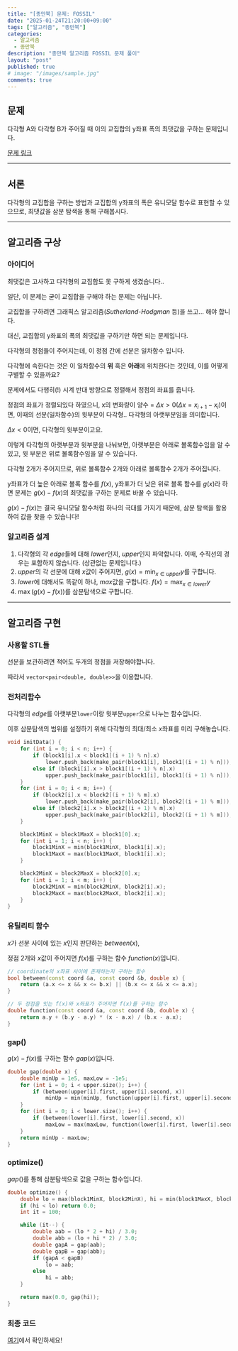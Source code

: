 ```yaml
---
title: "[종만북] 문제: FOSSIL"
date: "2025-01-24T21:20:00+09:00"
tags: ["알고리즘", "종만북"]
categories:
  - 알고리즘
  - 종만북
description: "종만북 알고리즘 FOSSIL 문제 풀이"
layout: "post"
published: true
# image: "/images/sample.jpg"
comments: true
---
```


## 문제
다각형 A와 다각형 B가 주어질 때 이의 교집합의 y좌표 폭의 최댓값을 구하는 문제입니다.

[문제 링크](https://algospot.com/judge/problem/read/FOSSIL)

* * *

## 서론
다각형의 교집합을 구하는 방법과 교집합의 y좌표의 폭은 유니모달 함수로 표현할 수 있으므로, 최댓값을 삼분 탐색을 통해 구해봅시다.

* * *

## 알고리즘 구상
### 아이디어
최댓값은 고사하고 다각형의 교집합도 못 구하게 생겼습니다..

일단, 이 문제는 굳이 교집합을 구해야 하는 문제는 아닙니다.

교집합을 구하려면 그래픽스 알고리즘(*Sutherland-Hodgman* 등)을 쓰고... 해야 합니다.

대신, 교집합의 y좌표의 폭의 최댓값을 구하기만 하면 되는 문제입니다. 

다각형의 정점들이 주어지는데, 이 정점 간에 선분은 일차함수 입니다.

다각형에 속한다는 것은 이 일차함수의 **위** 혹은 **아래**에 위치한다는 것인데, 이를 어떻게 구별할 수 있을까요?

문제에서도 다행히(!) 시계 반대 방향으로 정렬해서 정점의 좌표를 줍니다.

정점의 좌표가 정렬되있다 하였으니, x의 변화량이 양수 $=$ $\Delta x > 0(\Delta x = x_{i+1}-x_i)$이면, 이때의 선분(일차함수)의 윗부분이 다각형.. 다각형의 아랫부분임을 의미합니다.

$\Delta x < 0$이면, 다각형의 윗부분이고요.

이렇게 다각형의 아랫부분과 윗부분을 나눠보면, 아랫부분은 아래로 볼록함수임을 알 수 있고, 윗 부분은 위로 볼록함수임을 알 수 있습니다.

다각형 2개가 주어지므로, 위로 볼록함수 2개와 아래로 볼록함수 2개가 주어집니다.

y좌표가 더 높은 아래로 볼록 함수를 $f(x)$, y좌표가 더 낮은 위로 블록 함수를 $g(x)$라 하면 문제는 $g(x) - f(x)$의 최댓값을 구하는 문제로 바꿀 수 있습니다.

$g(x) - f(x)$는 결국 유니모달 함수처럼 하나의 극대를 가지기 때문에, 삼분 탐색을 활용하여 값을 찾을 수 있습니다!

### 알고리즘 설계
1. 다각형의 각 $edge$들에 대해 $lower$인지, $upper$인지 파악합니다. 이때, 수직선의 경우는 포함하지 않습니다. (상관없는 문제입니다.)
2. $upper$의 각 선분에 대해 $x$값이 주어지면,  $g(x) = \min_{x \in upper} y$를 구합니다.
3. $lower$에 대해서도 똑같이 하나, $max$값을 구합니다. $f(x) = \max_{x \in lower} y$
4. $\max(g(x) - f(x))$를 삼분탐색으로 구합니다.

* * *

## 알고리즘 구현
### 사용할 STL들
선분을 보관하려면 적어도 두개의 정점을 저장해야합니다.

따라서 `vector<pair<double, double>>`을 이용합니다.

### 전처리함수
다각형의 $edge$를 아랫부분`lower`이랑 윗부분`upper`으로 나누는 함수입니다.

이후 삼분탐색의 범위를 설정하기 위해 다각형의 최대/최소 $x$좌표를 미리 구해놓습니다.

```c++
void initData() {
    for (int i = 0; i < n; i++) {
        if (block1[i].x < block1[(i + 1) % n].x)
            lower.push_back(make_pair(block1[i], block1[(i + 1) % n]));
        else if (block1[i].x > block1[(i + 1) % n].x)
            upper.push_back(make_pair(block1[i], block1[(i + 1) % n]));
    }
    for (int i = 0; i < m; i++) {
        if (block2[i].x < block2[(i + 1) % m].x)
            lower.push_back(make_pair(block2[i], block2[(i + 1) % m]));
        else if (block2[i].x > block2[(i + 1) % m].x)
            upper.push_back(make_pair(block2[i], block2[(i + 1) % m]));
    }

    block1MinX = block1MaxX = block1[0].x;
    for (int i = 1; i < n; i++) {
        block1MinX = min(block1MinX, block1[i].x);
        block1MaxX = max(block1MaxX, block1[i].x);
    }

    block2MinX = block2MaxX = block2[0].x;
    for (int i = 1; i < m; i++) {
        block2MinX = min(block2MinX, block2[i].x);
        block2MaxX = max(block2MaxX, block2[i].x);
    }
}
```

### 유틸리티 함수
$x$가 선분 사이에 있는 $x$인지 판단하는 $between(x)$,

정점 2개와 $x$값이 주어지면 $f(x)$를 구하는 함수 $function(x)$입니다.

```c++
// coordinate의 x좌표 사이에 존재하는지 구하는 함수
bool between(const coord &a, const coord &b, double x) {
    return (a.x <= x && x <= b.x) || (b.x <= x && x <= a.x);
}

// 두 정점을 잇는 f(x)와 x좌표가 주어지면 f(x)를 구하는 함수
double function(const coord &a, const coord &b, double x) {
    return a.y + (b.y - a.y) * (x - a.x) / (b.x - a.x);
}
```

### gap()
$g(x) - f(x)$를 구하는 함수 $gap(x)$입니다.

```c++
double gap(double x) {
    double minUp = 1e5, maxLow = -1e5;
    for (int i = 0; i < upper.size(); i++) {
        if (between(upper[i].first, upper[i].second, x))
            minUp = min(minUp, function(upper[i].first, upper[i].second, x));
    }
    for (int i = 0; i < lower.size(); i++) {
        if (between(lower[i].first, lower[i].second, x))
            maxLow = max(maxLow, function(lower[i].first, lower[i].second, x));
    }
    return minUp - maxLow;
}
```

### optimize()
$gap()$를 통해 삼분탐색으로 값을 구하는 함수입니다.

```c++
double optimize() {
    double lo = max(block1MinX, block2MinX), hi = min(block1MaxX, block2MaxX);
    if (hi < lo) return 0.0;
    int it = 100;

    while (it--) {
        double aab = (lo * 2 + hi) / 3.0;
        double abb = (lo + hi * 2) / 3.0;
        double gapA = gap(aab);
        double gapB = gap(abb);
        if (gapA < gapB)
            lo = aab;
        else
            hi = abb;
    }

    return max(0.0, gap(hi));
}
```

### 최종 코드
[여기](https://github.com/sossos5989/algospot/blob/main/fossil.cc)에서 확인하세요!
